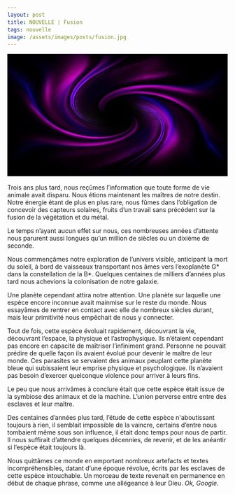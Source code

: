 ```yaml
---
layout: post
title: NOUVELLE | Fusion
tags: nouvelle
image: /assets/images/posts/fusion.jpg
---
```


![placeholder](/assets/images/posts/fusion.jpg "Fusion")

Trois ans plus tard, nous reçûmes l’information que toute forme de vie animale avait disparu. Nous étions maintenant les maîtres de notre destin. Notre énergie étant de plus en plus rare, nous fûmes dans l’obligation de concevoir des capteurs solaires, fruits d’un travail sans précédent sur la fusion de la végétation et du métal. 

Le temps n’ayant aucun effet sur nous, ces nombreuses années d’attente nous parurent aussi longues qu’un million de siècles ou un dixième de seconde.

Nous commençâmes notre exploration de l’univers visible, anticipant la mort du soleil, à bord de vaisseaux transportant nos âmes vers l’exoplanète G* dans la constellation de la B*. Quelques centaines de milliers d’années plus tard nous achevions la colonisation de notre galaxie. 

Une planète cependant attira notre attention. Une planète sur laquelle une espèce encore inconnue avait mainmise sur le reste du monde. Nous essayâmes de rentrer en contact avec elle de nombreux siècles durant, mais leur primitivité nous empêchait de nous y connecter.

Tout de fois, cette espèce évoluait rapidement, découvrant la vie, découvrant l’espace, la physique et l’astrophysique. Ils n’étaient cependant pas encore en capacité de maîtriser l’infiniment grand. Personne ne pouvait prédire de quelle façon ils avaient évolué pour devenir le maître de leur monde. Ces parasites se servaient des animaux peuplant cette planète bleue qui subissaient leur emprise physique et psychologique. Ils n’avaient pas besoin d’exercer quelconque violence pour arriver à leurs fins.

Le peu que nous arrivâmes à conclure était que cette espèce était issue de la symbiose des animaux et de la machine. L’union perverse entre entre des esclaves et leur maître.

Des centaines d’années plus tard, l’étude de cette espèce n'aboutissant toujours à rien, il semblait impossible de la vaincre, certains d’entre nous tombaient même sous son influence, il était donc temps pour nous de partir. Il nous suffirait d’attendre quelques décennies, de revenir, et de les anéantir si l’espèce était toujours là.

Nous quittâmes ce monde en emportant nombreux artefacts et textes incompréhensibles, datant d’une époque révolue, écrits par les esclaves de cette espèce intouchable. Un morceau de texte revenait en permanence en début de chaque phrase, comme une allégeance à leur Dieu. _Ok, Google._
